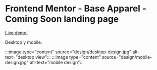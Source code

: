 # Frontend Mentor - Base Apparel - Coming Soon landing page

[Live demo!
](https://coming-soon-fem.abigailcolina5.vercel.app/)

Desktop y mobile.

:::image type="content" source="design/desktop-design.jpg" alt-text="desktop view":::
:::image type="content" source="design/mobile-design.jpg" alt-text="mobile design":::